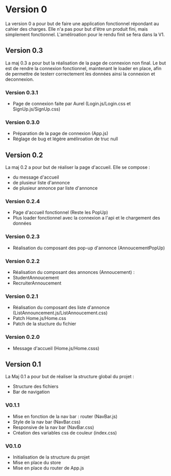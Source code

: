 # Version 0

La version 0 a pour but de faire une application fonctionnel répondant au cahier des charges. Elle n'a pas pour but d'être un produit fini, mais simplement fonctionnel.
L'améliroation pour le rendu finit se fera dans la V1.

## Version 0.3

La maj 0.3 a pour but la réalisation de la page de connexion non final.
Le but est de rendre la connexion fonctionnel, maintenant le loader en place, afin de permettre de testerr correctement les données ainsi la connexion et deconnexion.

### Version 0.3.1

- Page de connexion faite par Aurel (Login.js/Login.css et SignUp.js/SignUp.css)

### Version 0.3.0

- Préparation de la page de connexion (App.js)
- Réglage de bug et légère améliroation de truc null

## Version 0.2

La maj 0.2 a pour but de réaliser la page d'accueil. Elle se compose :
 - du message d'accueil
 - de plusieur liste d'annonce
 - de plusieur annonce par liste d'annonce

### Version 0.2.4

 - Page d'accueil fonctionnel (Reste les PopUp)
 - Plus loader fonctionnel avec la connexion a l'api et le chargement des données

### Version 0.2.3

 - Réalisation du composant des pop-up d'annonce (AnnoucementPopUp)

### Version 0.2.2

 - Réalisation du composant des annonces (Annoucement) :
 - StudentAnnoucement
 - RecruiterAnnoucement

### Version 0.2.1

 - Réalisation du composant des liste d'annonce (ListAnnouncement.js/ListAnnoucement.css)
 - Patch Home.js/Home.css
 - Patch de la stucture du fichier

### Version 0.2.0

 - Message d'accueil (Home.js/Home.csss)

## Version 0.1

La Maj 0.1 a pour but de réaliser la structure global du projet :
 - Structure des fichiers
 - Bar de navigation

### V0.1.1

 - Mise en fonction de la nav bar : router (NavBar.js)
 - Style de la nav bar (NavBar.css)
 - Responsive de la nav bar (NavBar.css)
 - Création des variables css de couleur (index.css) 

### V0.1.0

 - Initialisation de la structure du projet
 - Mise en place du store
 - Mise en place du router de App.js